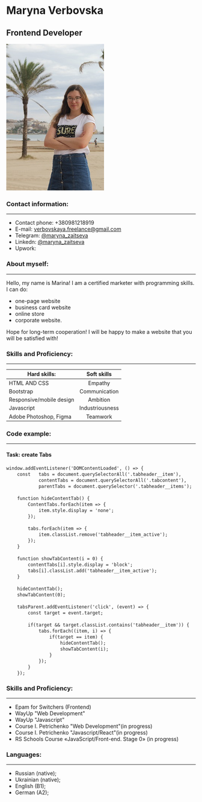 # Maryna Verbovska

## Frontend Developer

![photo](photo1.jpg "Пейзаж с горами")

### Contact information:

---

- Contact phone: +380981218919
- E-mail: verbovskaya.freelance@gmail.com
- Telegram: [@maryna_zaitseva](адрес "https://t.me/maryna_zaitseva")
- Linkedn: [@maryna_zaitseva](адрес "https://t.me/maryna_zaitseva")
- Upwork: [](адрес "[https://www.upwork.com/freelancers/~0151acd6942c4049d2](https://www.upwork.com/freelancers/~0151acd6942c4049d2)")

### About myself:

---

Hello, my name is Marina! I am a certified marketer with programming skills. I can do:

- one-page website
- business card website
- online store
- corporate website.

Hope for long-term cooperation! I will be happy to make a website that you will be satisfied with!

### Skills and Proficiency:

---

| Hard skills:             |   Soft skills   |
| ------------------------ | :-------------: |
| HTML AND CSS             |     Empathy     |
| Bootstrap                |  Communication  |
| Responsive/mobile design |    Ambition     |
| Javascript               | Industriousness |
| Adobe Photoshop, Figma   |    Teamwork     |

### Code example:

---

#### Task: create Tabs

```
window.addEventListener('DOMContentLoaded', () => {
    const   tabs = document.querySelectorAll('.tabheader__item'),
            contentTabs = document.querySelectorAll('.tabcontent'),
            parentTabs = document.querySelector('.tabheader__items');

    function hideContentTab() {
        ContentTabs.forEach(item => {
            item.style.display = 'none';
        });

        tabs.forEach(item => {
            item.classList.remove('tabheader__item_active');
        });
    }

    function showTabContent(i = 0) {
        contentTabs[i].style.display = 'block';
        tabs[i].classList.add('tabheader__item_active');
    }

    hideContentTab();
    showTabContent(0);

    tabsParent.addEventListener('click', (event) => {
        const target = event.target;

        if(target && target.classList.contains('tabheader__item')) {
            tabs.forEach((item, i) => {
                if(target == item) {
                    hideContentTab();
                    showTabContent(i);
                }
            });
        }
    });

```

### Skills and Proficiency:

---

- Epam for Switchers (Frontend)
- WayUp "Web Development"
- WayUp "Javascript"
- Course I. Petrichenko "Web Development"(in progress)
- Course I. Petrichenko "Javascript/React"(in progress)
- RS Schools Course «JavaScript/Front-end. Stage 0» (in progress)

### Languages:

---

- Russian (native);
- Ukrainian (native);
- English (B1);
- German (A2);
